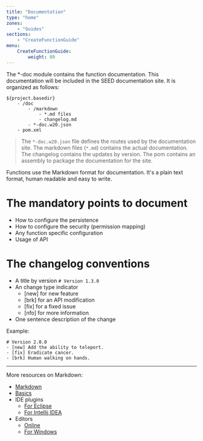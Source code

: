 ```yaml
---
title: "Documentation"
type: "home"
zones:
    - "Guides"
sections:
    - "CreateFunctionGuide"
menu:
    CreateFunctionGuide:
        weight: 80
---
```


The *-doc module contains the function documentation. This documentation will be included in the SEED documentation site. It is organized as follows:

    ${project.basedir}
        - /doc
            - /markdown
                - *.md files
                - changelog.md
            - *-doc.w20.json
        - pom.xml

> The `*-doc.w20.json` file defines the routes used by the documentation site. The markdown files (`*.md`) contains the actual documentation. The changelog contains the updates by version. The pom contains an assembly to package the documentation for the site.

Functions use the Markdown format for documentation. It's a plain text format, human readable and easy to write.

# The mandatory points to document

- How to configure the persistence
- How to configure the security (permission mapping)
- Any function specific configuration
- Usage of API

# The changelog conventions

- A title by version `# Version 1.3.0`
- An change type indicator
    - [new] for new feature
    - [brk] for an API modification
    - [fix] for a fixed issue
    - [nfo] for more information
- One sentence description of the change

Example:

    # Version 2.0.0
    - [new] Add the ability to teleport.
    - [fix] Eradicate cancer.
    - [brk] Human walking on hands.


---

More resources on Markdown:

- [Markdown](http://en.wikipedia.org/wiki/Markdown)
- [Basics](https://help.github.com/articles/markdown-basics)
- IDE plugins
    - [For Eclipse](http://marketplace.eclipse.org/content/markdown-text-editor#.U7vjJfm9bg4)
    - [For Intellij IDEA](http://plugins.jetbrains.com/plugin/5970?pr=idea)
- Editors
    - [Online](https://stackedit.io/)
    - [For Windows](http://markdownpad.com/)

